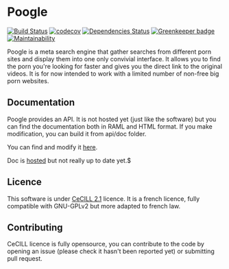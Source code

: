 # Poogle

[![Build Status](https://travis-ci.org/fabienleite/poogle.svg?branch=master)](https://travis-ci.org/fabienleite/poogle)
[![codecov](https://codecov.io/gh/fabienleite/poogle/branch/master/graph/badge.svg)](https://codecov.io/gh/fabienleite/poogle)
[![Dependencies Status](https://david-dm.org/fabienleite/poogle/status.svg)](https://david-dm.org/fabienleite/poogle) [![Greenkeeper badge](https://badges.greenkeeper.io/fabienleite/poogle.svg)](https://greenkeeper.io/)
[![Maintainability](https://api.codeclimate.com/v1/badges/8f0a31191ae6c3cf8cdb/maintainability)](https://codeclimate.com/github/fabienleite/poogle/maintainability)

Poogle is a meta search engine that gather searches from different porn sites and display them into one only convivial interface. It allows you to find the porn you're looking for faster and gives you the direct link to the original videos. It is for now intended to work with a limited number of non-free big porn websites.

## Documentation

Poogle provides an API. It is not hosted yet (just like the software) but you can find the documentation both in RAML and HTML format. If you make modification, you can build it from api/doc folder.

You can find and modify it [here](https://github.com/fabienleite/poogle-doc).

Doc is [hosted](https://fabienleite.github.io/poogle-doc/) but not really up to date yet.$

## Licence

This software is under [CeCILL 2.1](http://www.cecill.info/licences.en.html) licence. It is a french licence, fully compatible with GNU-GPLv2 but more adapted to french law.

## Contributing

CeCILL licence is fully opensource, you can contribute to the code by opening an issue (please check it hasn't been reported yet) or submitting pull request.
